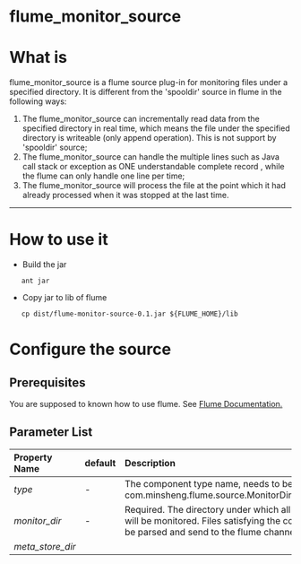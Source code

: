 flume_monitor_source
====================
# 

# What is 
flume_monitor_source is a flume source plug-in for monitoring files under a specified directory. It is different from the 'spooldir' source in flume in the following ways:
1. The flume_monitor_source can incrementally read data from the specified directory in real time, which means the file under the specified directory is writeable (only append operation). This is not support by 'spooldir' source;
2. The flume_monitor_source can handle the multiple lines such as Java call stack  or exception as ONE understandable complete record , while the flume can only handle one line per time;
3.  The flume_monitor_source will process the file at the point which it had already processed when it was stopped at the last time.

---

# How to use it

* Build the jar

```
   ant jar
```

* Copy jar to lib of flume

```
   cp dist/flume-monitor-source-0.1.jar ${FLUME_HOME}/lib
```

# Configure the source

## Prerequisites
[FlumeUserGuide]: http://flume.apache.org/FlumeUserGuide.html
   You are supposed to known how to use flume. See [Flume Documentation.][FlumeUserGuide]
   
## Parameter List
  
   **Property Name**  | **default**  | **Description** 
   :--------------- | :--------- | :---------------------------------
   *type*           |  -         | The component type name, needs to be com.minsheng.flume.source.MonitorDirectorySource
   *monitor_dir*    |  -         | Required. The directory under which all files under will be monitored. Files satisfying the condition will be parsed and send to the flume channel
   *meta_store_dir* | 
   
   

